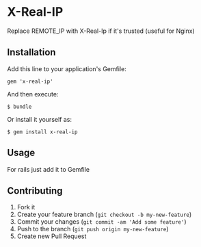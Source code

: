 # X-Real-IP

Replace REMOTE_IP with X-Real-Ip if it's trusted (useful for Nginx)

## Installation

Add this line to your application's Gemfile:

    gem 'x-real-ip'

And then execute:

    $ bundle

Or install it yourself as:

    $ gem install x-real-ip

## Usage

For rails just add it to Gemfile

## Contributing

1. Fork it
2. Create your feature branch (`git checkout -b my-new-feature`)
3. Commit your changes (`git commit -am 'Add some feature'`)
4. Push to the branch (`git push origin my-new-feature`)
5. Create new Pull Request
